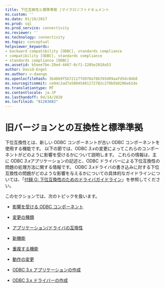 ```yaml
---
title: 下位互換性と標準準拠 |マイクロソフトドキュメント
ms.custom: ''
ms.date: 01/19/2017
ms.prod: sql
ms.prod_service: connectivity
ms.reviewer: ''
ms.technology: connectivity
ms.topic: conceptual
helpviewer_keywords:
- backward compatibility [ODBC], standards compliance
- compatibility [ODBC], standards compliance
- standards compliance [ODBC]
ms.assetid: b5eee7be-28ed-4467-8cf1-2205e2010a53
author: David-Engel
ms.author: v-daenge
ms.openlocfilehash: 3b46b9f5b72117fd978a78b765d09aafd5dc84b8
ms.sourcegitcommit: ce94c2ad7a50945481172782c270b5b0206e61de
ms.translationtype: MT
ms.contentlocale: ja-JP
ms.lasthandoff: 04/14/2020
ms.locfileid: "81283682"
---
```

# <a name="backward-compatibility-and-standards-compliance"></a>旧バージョンとの互換性と標準準拠
下位互換性とは、新しい ODBC コンポーネントが古い ODBC コンポーネントを使用する機能です。 以下の節では、ODBC *3.x*の変更によってこれらのコンポーネントがどのように影響を受けるかについて説明します。 これらの情報は、主に ODBC *3.x*アプリケーションの記述と、ODBC ドライバーによる下位互換性の問題の処理方法に関する情報です。 ODBC *3.x*ドライバの書き込みに対する下位互換性の問題がどのような影響を与えるかについての具体的なガイドラインについては、「[付録 G: 下位互換性のためのドライバガイドライン](../../../odbc/reference/appendixes/appendix-g-driver-guidelines-for-backward-compatibility.md)」を参照してください。  
  
 このセクションでは、次のトピックを扱います。  
  
-   [影響を受ける ODBC コンポーネント](../../../odbc/reference/develop-app/affected-odbc-components.md)  
  
-   [変更の種類](../../../odbc/reference/develop-app/types-of-changes.md)  
  
-   [アプリケーション/ドライバの互換性](../../../odbc/reference/develop-app/application-and-driver-compatibility.md)  
  
-   [新機能](../../../odbc/reference/develop-app/new-features.md)  
  
-   [重複する機能](../../../odbc/reference/develop-app/duplicated-features.md)  
  
-   [動作の変更](../../../odbc/reference/develop-app/behavioral-changes.md)  
  
-   [ODBC 3.x アプリケーションの作成](../../../odbc/reference/develop-app/writing-odbc-3-x-applications.md)  
  
-   [ODBC 3.x ドライバーの作成](../../../odbc/reference/develop-app/writing-odbc-3-x-drivers.md)
